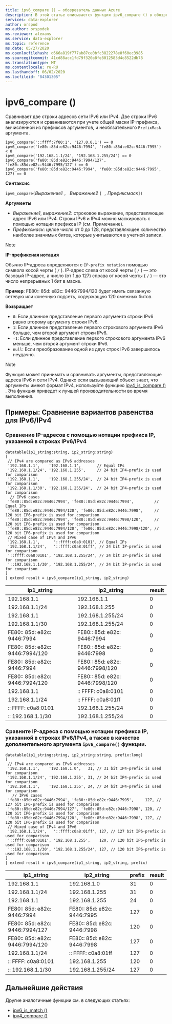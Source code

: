 ```yaml
---
title: ipv6_compare () — обозреватель данных Azure
description: В этой статье описывается функция ipv6_compare () в обозреватель данных Azure.
services: data-explorer
author: orspod
ms.author: orspodek
ms.reviewer: alexans
ms.service: data-explorer
ms.topic: reference
ms.date: 05/27/2020
ms.openlocfilehash: d666a819f777ab87ce0bfc3822278e8f60ec3985
ms.sourcegitcommit: 41cd88acc1fd79f320a8fe8012583d4c8522db78
ms.translationtype: MT
ms.contentlocale: ru-RU
ms.lasthandoff: 06/02/2020
ms.locfileid: "84301305"
---
```

# <a name="ipv6_compare"></a>ipv6_compare ()

Сравнивает две строки адресов сети IPv6 или IPv4. Две строки IPv6 анализируются и сравниваются при учете общей маски IP-префикса, вычисленной из префиксов аргументов, и необязательного `PrefixMask` аргумента.

```kusto
ipv6_compare('::ffff:7f00:1', '127.0.0.1') == 0
ipv6_compare('fe80::85d:e82c:9446:7994', 'fe80::85d:e82c:9446:7995')  < 0
ipv6_compare('192.168.1.1/24', '192.168.1.255/24') == 0
ipv6_compare('fe80::85d:e82c:9446:7994/127', 'fe80::85d:e82c:9446:7995/127') == 0
ipv6_compare('fe80::85d:e82c:9446:7994', 'fe80::85d:e82c:9446:7995', 127) == 0
```

**Синтаксис**

`ipv6_compare(`*Выражение1* `, ` *Выражение2* `[ ,` *Префиксмаск*`])`

**Аргументы**

* *Выражение1*, *выражение2*: строковое выражение, представляющее адрес IPv6 или IPv4. Строки IPv6 и IPv4 можно маскировать с помощью нотации префикса IP (см. Примечание).
* *Префиксмаск*: целое число от 0 до 128, представляющее количество наиболее значимых битов, которые учитываются в учетной записи.

> [!Note] 
>**IP-префиксная нотация**
> 
>Обычно IP-адреса определяются с `IP-prefix notation` помощью символа косой черты ( `/` ).
>IP-адрес слева от косой черты ( `/` ) — это базовый IP-адрес, а число (от 1 до 127) справа от косой черты ( `/` ) — это число непрерывных 1 бит в маске. 
>
> **Пример**: FE80:: 85d: e82c: 9446:7994/120 будет иметь связанную сетевую или конечную подсеть, содержащую 120 смежных битов.

**Возвращает**

* `0`: Если длинное представление первого аргумента строки IPv6 равно второму аргументу строки IPv6.
* `1`: Если длинное представление первого строкового аргумента IPv6 больше, чем второй аргумент строки IPv6.
* `-1`: Если длинное представление первого строкового аргумента IPv6 меньше, чем второй аргумент строки IPv6.
* `null`: Если преобразование одной из двух строк IPv6 завершилось неудачно.

> [!Note]
> Функция может принимать и сравнивать аргументы, представляющие адреса IPv6 и сети IPv4. Однако если вызывающий объект знает, что аргументы имеют формат IPv4, используйте функцию [ipv4_is_compare ()](./ipv4-comparefunction.md) . Эта функция приведет к лучшей производительности во время выполнения.

## <a name="examples-ipv6ipv4-comparison-equality-cases"></a>Примеры: Сравнение вариантов равенства для IPv6/IPv4

### <a name="compare-ips-using-the-ip-prefix-notation-specified-inside-the-ipv6ipv4-strings"></a>Сравнение IP-адресов с помощью нотации префикса IP, указанной в строках IPv6/IPv4

<!-- csl: https://help.kusto.windows.net/Samples -->
```kusto
datatable(ip1_string:string, ip2_string:string)
[
 // IPv4 are compared as IPv6 addresses
 '192.168.1.1',    '192.168.1.1',       // Equal IPs
 '192.168.1.1/24', '192.168.1.255',     // 24 bit IP4-prefix is used for comparison
 '192.168.1.1',    '192.168.1.255/24',  // 24 bit IP4-prefix is used for comparison
 '192.168.1.1/30', '192.168.1.255/24',  // 24 bit IP4-prefix is used for comparison
  // IPv6 cases
 'fe80::85d:e82c:9446:7994', 'fe80::85d:e82c:9446:7994',         // Equal IPs
 'fe80::85d:e82c:9446:7994/120', 'fe80::85d:e82c:9446:7998',     // 120 bit IP6-prefix is used for comparison
 'fe80::85d:e82c:9446:7994', 'fe80::85d:e82c:9446:7998/120',     // 120 bit IP6-prefix is used for comparison
 'fe80::85d:e82c:9446:7994/120', 'fe80::85d:e82c:9446:7998/120', // 120 bit IP6-prefix is used for comparison
 // Mixed case of IPv4 and IPv6
 '192.168.1.1',      '::ffff:c0a8:0101', // Equal IPs
 '192.168.1.1/24',   '::ffff:c0a8:01ff', // 24 bit IP-prefix is used for comparison
 '::ffff:c0a8:0101', '192.168.1.255/24', // 24 bit IP-prefix is used for comparison
 '::192.168.1.1/30', '192.168.1.255/24', // 24 bit IP-prefix is used for comparison
]
| extend result = ipv6_compare(ip1_string, ip2_string)
```

|ip1_string|ip2_string|result|
|---|---|---|
|192.168.1.1|192.168.1.1|0|
|192.168.1.1/24|192.168.1.255|0|
|192.168.1.1|192.168.1.255/24|0|
|192.168.1.1/30|192.168.1.255/24|0|
|FE80:: 85d: e82c: 9446:7994|FE80:: 85d: e82c: 9446:7994|0|
|FE80:: 85d: e82c: 9446:7994/120|FE80:: 85d: e82c: 9446:7998|0|
|FE80:: 85d: e82c: 9446:7994|FE80:: 85d: e82c: 9446:7998/120|0|
|FE80:: 85d: e82c: 9446:7994/120|FE80:: 85d: e82c: 9446:7998/120|0|
|192.168.1.1|:: FFFF: c0a8:0101|0|
|192.168.1.1/24|:: FFFF: c0a8:01ff|0|
|:: FFFF: c0a8:0101|192.168.1.255/24|0|
|:: 192.168.1.1/30|192.168.1.255/24|0|

### <a name="compare-ips-using-ip-prefix-notation-specified-inside-the-ipv6ipv4-strings-and-as-additional-argument-of-the-ipv6_compare-function"></a>Сравните IP-адреса с помощью нотации префикса IP, указанной в строках IPv6/IPv4, а также в качестве дополнительного аргумента `ipv6_compare()` функции.

<!-- csl: https://help.kusto.windows.net/Samples -->
```kusto
datatable(ip1_string:string, ip2_string:string, prefix:long)
[
 // IPv4 are compared as IPv6 addresses 
 '192.168.1.1',    '192.168.1.0',   31, // 31 bit IP4-prefix is used for comparison
 '192.168.1.1/24', '192.168.1.255', 31, // 24 bit IP4-prefix is used for comparison
 '192.168.1.1',    '192.168.1.255', 24, // 24 bit IP4-prefix is used for comparison
   // IPv6 cases
 'fe80::85d:e82c:9446:7994', 'fe80::85d:e82c:9446:7995',     127, // 127 bit IP6-prefix is used for comparison
 'fe80::85d:e82c:9446:7994/127', 'fe80::85d:e82c:9446:7998', 120, // 120 bit IP6-prefix is used for comparison
 'fe80::85d:e82c:9446:7994/120', 'fe80::85d:e82c:9446:7998', 127, // 120 bit IP6-prefix is used for comparison
 // Mixed case of IPv4 and IPv6
 '192.168.1.1/24',   '::ffff:c0a8:01ff', 127, // 127 bit IP6-prefix is used for comparison
 '::ffff:c0a8:0101', '192.168.1.255',    120, // 120 bit IP6-prefix is used for comparison
 '::192.168.1.1/30', '192.168.1.255/24', 127, // 120 bit IP6-prefix is used for comparison
]
| extend result = ipv6_compare(ip1_string, ip2_string, prefix)
```

|ip1_string|ip2_string|prefix|result|
|---|---|---|---|
|192.168.1.1|192.168.1.0|31|0|
|192.168.1.1/24|192.168.1.255|31|0|
|192.168.1.1|192.168.1.255|24|0|
|FE80:: 85d: e82c: 9446:7994|FE80:: 85d: e82c: 9446:7995|127|0|
|FE80:: 85d: e82c: 9446:7994/127|FE80:: 85d: e82c: 9446:7998|120|0|
|FE80:: 85d: e82c: 9446:7994/120|FE80:: 85d: e82c: 9446:7998|127|0|
|192.168.1.1/24|:: FFFF: c0a8:01ff|127|0|
|:: FFFF: c0a8:0101|192.168.1.255|120|0|
|:: 192.168.1.1/30|192.168.1.255/24|127|0|

## <a name="next-steps"></a>Дальнейшие действия

Другие аналогичные функции см. в следующих статьях:

* [ipv6_is_match ()](ipv6-is-matchfunction.md)
* [ipv4_compare ()](ipv4-comparefunction.md)
